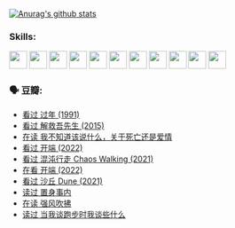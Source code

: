 
[![Anurag's github stats](https://github-readme-stats.vercel.app/api?username=w940853815)](https://github.com/anuraghazra/github-readme-stats)

### Skills:

<code><img height="32" src="https://cdn.jsdelivr.net/npm/simple-icons@v5/icons/python.svg"></code>
<code><img height="32" src="https://cdn.jsdelivr.net/npm/simple-icons@v5/icons/javascript.svg"></code>
<code><img height="32" src="https://cdn.jsdelivr.net/npm/simple-icons@v5/icons/django.svg"></code>
<code><img height="32" src="https://cdn.jsdelivr.net/npm/simple-icons@v5/icons/flask.svg"></code>
<code><img height="32" src="https://cdn.jsdelivr.net/npm/simple-icons@v5/icons/vuetify.svg"></code>
<code><img height="32" src="https://cdn.jsdelivr.net/npm/simple-icons@v5/icons/git.svg"></code>
<code><img height="32" src="https://cdn.jsdelivr.net/npm/simple-icons@v5/icons/docker.svg"></code>
<code><img height="32" src="https://cdn.jsdelivr.net/npm/simple-icons@v5/icons/postgresql.svg"></code>
<code><img height="32" src="https://cdn.jsdelivr.net/npm/simple-icons@v5/icons/elasticsearch.svg"></code>
<code><img height="32" src="https://cdn.jsdelivr.net/npm/simple-icons@v5/icons/macos.svg"></code>
<code><img height="32" src="https://cdn.jsdelivr.net/npm/simple-icons@v5/icons/linux.svg"></code>

### 🗣 豆瓣:

<!-- DOUBAN-ACTIVITIES:START -->
- [看过 过年‎ (1991)](https://www.douban.com/people/136069238/status/3747235967/?_i=43825768)
- [看过 解救吾先生‎ (2015)](https://www.douban.com/people/136069238/status/3744047085/?_i=43825768)
- [在读 我不知道该说什么，关于死亡还是爱情](https://www.douban.com/people/136069238/status/3742672820/?_i=43825768)
- [看过 开端‎ (2022)](https://www.douban.com/people/136069238/status/3737530861/?_i=43825768)
- [看过 混沌行走 Chaos Walking‎ (2021)](https://www.douban.com/people/136069238/status/3734828206/?_i=43825768)
- [在看 开端‎ (2022)](https://www.douban.com/people/136069238/status/3733533297/?_i=43825768)
- [看过 沙丘 Dune‎ (2021)](https://www.douban.com/people/136069238/status/3726869471/?_i=43825768)
- [读过 置身事内](https://www.douban.com/people/136069238/status/3726223867/?_i=43825768)
- [在读 强风吹拂](https://www.douban.com/people/136069238/status/3725395475/?_i=43825768)
- [读过 当我谈跑步时我谈些什么](https://www.douban.com/people/136069238/status/3715422296/?_i=43825768)
<!-- DOUBAN-ACTIVITIES:END -->
<!--
**w940853815/w940853815** is a ✨ _special_ ✨ repository because its `README.md` (this file) appears on your GitHub profile.

Here are some ideas to get you started:

- 🔭 I’m currently working on ...
- 🌱 I’m currently learning ...
- 👯 I’m looking to collaborate on ...
- 🤔 I’m looking for help with ...
- 💬 Ask me about ...
- 📫 How to reach me: ...
- 😄 Pronouns: ...
- ⚡ Fun fact: ...
-->

